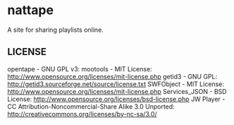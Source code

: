 # nattape

A site for sharing playlists online.

## LICENSE

opentape - GNU GPL v3: 
mootools - MIT License: http://www.opensource.org/licenses/mit-license.php
getid3 - GNU GPL: http://getid3.sourceforge.net/source/license.txt
SWFObject - MIT License: http://www.opensource.org/licenses/mit-license.php
Services_JSON - BSD License: http://www.opensource.org/licenses/bsd-license.php
JW Player - CC Attribution-Noncommercial-Share Alike 3.0 Unported: http://creativecommons.org/licenses/by-nc-sa/3.0/ 
